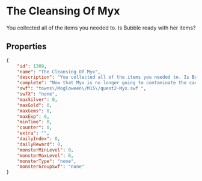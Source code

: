 # The Cleansing Of Myx

You collected all of the items you needed to. Is Bubble ready with her items?

## Properties

```json
{
    "id": 1309,
    "name": "The Cleansing Of Myx",
    "description": "You collected all of the items you needed to. Is Bubble ready with her items?",
    "complete": "Now that Myx is no longer going to contaminate the candy, it is up to Bubble to make the antidote batches!",
    "swf": "towns\/Mogloween\/M15\/quest2-Myx.swf ",
    "swfX": "none",
    "maxSilver": 0,
    "maxGold": 0,
    "maxGems": 0,
    "maxExp": 0,
    "minTime": 0,
    "counter": 0,
    "extra": "",
    "dailyIndex": 0,
    "dailyReward": 0,
    "monsterMinLevel": 0,
    "monsterMaxLevel": 0,
    "monsterType": "none",
    "monsterGroupSwf": "none"
}
```

